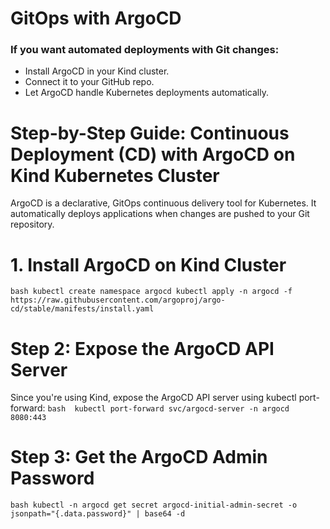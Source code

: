 #  GitOps with ArgoCD

### If you want automated deployments with Git changes:

* Install ArgoCD in your Kind cluster.
* Connect it to your GitHub repo.
* Let ArgoCD handle Kubernetes deployments automatically.

# Step-by-Step Guide: Continuous Deployment (CD) with ArgoCD on Kind Kubernetes Cluster
ArgoCD is a declarative, GitOps continuous delivery tool for Kubernetes. It automatically deploys applications when changes are pushed to your Git repository.

# 1. Install ArgoCD on Kind Cluster
```bash kubectl create namespace argocd kubectl apply -n argocd -f https://raw.githubusercontent.com/argoproj/argo-cd/stable/manifests/install.yaml ```

# Step 2: Expose the ArgoCD API Server
Since you're using Kind, expose the ArgoCD API server using kubectl port-forward:
``` bash  kubectl port-forward svc/argocd-server -n argocd 8080:443 ```

# Step 3: Get the ArgoCD Admin Password
``` bash kubectl -n argocd get secret argocd-initial-admin-secret -o jsonpath="{.data.password}" | base64 -d ```



